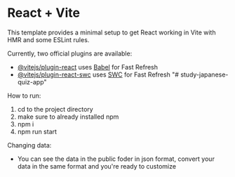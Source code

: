 # React + Vite

This template provides a minimal setup to get React working in Vite with HMR and some ESLint rules.

Currently, two official plugins are available:

- [@vitejs/plugin-react](https://github.com/vitejs/vite-plugin-react/blob/main/packages/plugin-react/README.md) uses [Babel](https://babeljs.io/) for Fast Refresh
- [@vitejs/plugin-react-swc](https://github.com/vitejs/vite-plugin-react-swc) uses [SWC](https://swc.rs/) for Fast Refresh
"# study-japanese-quiz-app" 

How to run: 
1. cd to the project directory
2. make sure to already installed npm
3. npm i
4. npm run start

Changing data:
- You can see the data in the public foder in json format, convert your data in the same format and you're ready to customize
